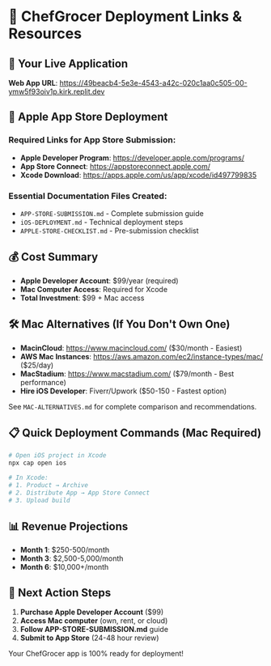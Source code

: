 # 🚀 ChefGrocer Deployment Links & Resources

## 📱 Your Live Application
**Web App URL**: https://49beacb4-5e3e-4543-a42c-020c1aa0c505-00-ymw5f93oiv1p.kirk.replit.dev

## 🍎 Apple App Store Deployment

### Required Links for App Store Submission:
- **Apple Developer Program**: https://developer.apple.com/programs/
- **App Store Connect**: https://appstoreconnect.apple.com/
- **Xcode Download**: https://apps.apple.com/us/app/xcode/id497799835

### Essential Documentation Files Created:
- `APP-STORE-SUBMISSION.md` - Complete submission guide
- `iOS-DEPLOYMENT.md` - Technical deployment steps  
- `APPLE-STORE-CHECKLIST.md` - Pre-submission checklist

## 💰 Cost Summary
- **Apple Developer Account**: $99/year (required)
- **Mac Computer Access**: Required for Xcode
- **Total Investment**: $99 + Mac access

## 🛠 Mac Alternatives (If You Don't Own One)
- **MacinCloud**: https://www.macincloud.com/ ($30/month - Easiest)
- **AWS Mac Instances**: https://aws.amazon.com/ec2/instance-types/mac/ ($25/day)
- **MacStadium**: https://www.macstadium.com/ ($79/month - Best performance)
- **Hire iOS Developer**: Fiverr/Upwork ($50-150 - Fastest option)

See `MAC-ALTERNATIVES.md` for complete comparison and recommendations.

## 📋 Quick Deployment Commands (Mac Required)
```bash
# Open iOS project in Xcode
npx cap open ios

# In Xcode:
# 1. Product → Archive
# 2. Distribute App → App Store Connect
# 3. Upload build
```

## 📊 Revenue Projections
- **Month 1**: $250-500/month
- **Month 3**: $2,500-5,000/month  
- **Month 6**: $10,000+/month

## 🎯 Next Action Steps
1. **Purchase Apple Developer Account** ($99)
2. **Access Mac computer** (own, rent, or cloud)
3. **Follow APP-STORE-SUBMISSION.md** guide
4. **Submit to App Store** (24-48 hour review)

Your ChefGrocer app is 100% ready for deployment!